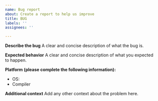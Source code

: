 ```yaml
---
name: Bug report
about: Create a report to help us improve
title: BUG
labels: ''
assignees: ''

---
```


**Describe the bug**
A clear and concise description of what the bug is.

**Expected behavior**
A clear and concise description of what you expected to happen.

**Platform (please complete the following information):**
 - OS:
 - Compiler


**Additional context**
Add any other context about the problem here.
